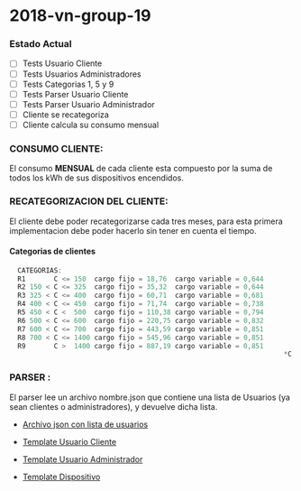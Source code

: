 # 2018-vn-group-19

### Estado Actual
- [ ] Tests Usuario Cliente
- [ ] Tests Usuarios Administradores
- [ ] Tests Categorias 1, 5 y 9
- [ ] Tests Parser Usuario Cliente
- [ ] Tests Parser Usuario Administrador
- [ ] Cliente se recategoriza
- [ ] Cliente calcula su consumo mensual

### CONSUMO CLIENTE:
El consumo **MENSUAL** de cada cliente esta compuesto por la suma de todos los kWh de sus dispositivos encendidos.

### RECATEGORIZACION DEL CLIENTE:
El cliente debe poder recategorizarse cada tres meses, para esta primera implementacion debe poder hacerlo sin tener en cuenta el tiempo.

#### Categorias de clientes

```JAVA
  CATEGORIAS:
  R1       C <= 150  cargo fijo = 18,76  cargo variable = 0,644
  R2 150 < C <= 325  cargo fijo = 35,32  cargo variable = 0,644
  R3 325 < C <= 400  cargo fijo = 60,71  cargo variable = 0,681
  R4 400 < C <= 450  cargo fijo = 71,74  cargo variable = 0,738
  R5 450 < C <  500  cargo fijo = 110,38 cargo variable = 0,794
  R6 500 < C <= 600  cargo fijo = 220,75 cargo variable = 0,832
  R7 600 < C <= 700  cargo fijo = 443,59 cargo variable = 0,851
  R8 700 < C <= 1400 cargo fijo = 545,96 cargo variable = 0,851
  R9       C >  1400 cargo fijo = 887,19 cargo variable = 0,851
                                                                    *C = consumo mensual del cliente)
```


### PARSER :

El parser lee un archivo nombre.json que contiene una lista de Usuarios (ya sean clientes o administradores), y devuelve dicha lista.

- [Archivo json con lista de usuarios](https://github.com/dds-utn/2018-vn-group-19/blob/master/src/test/java/testParser/cliente.json)

- [Template Usuario Cliente](https://github.com/dds-utn/2018-vn-group-19/blob/master/src/test/java/testParser/cliente.json)
- [Template Usuario Administrador](https://github.com/dds-utn/2018-vn-group-19/blob/master/src/test/java/testParser/administrador.json)

- [Template Dispositivo](https://github.com/dds-utn/2018-vn-group-19/blob/master/src/test/java/testParser/dispositivo.json)


